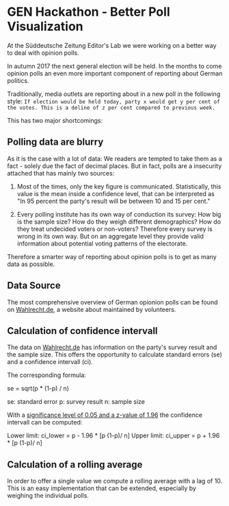 # GEN Hackathon - Better Poll Visualization

At the Süddeutsche Zeitung Editor's Lab we were working on a better way to deal with opinion polls. 

In autumn 2017 the next general election will be held. In the months to come opinion polls an even more important component of reporting about German politics. 

Traditionally, media outlets are reporting about in a new poll in the following style: `If election would be held today, party x would get y per cent of the votes. This is a deline of z per cent compared to previous week.`

This has two major shortcomings:

## Polling data are blurry

As it is the case with a lot of data: We readers are tempted to take them as a fact - solely due the fact of decimal places. But in fact, polls are a insecurity attached that has mainly two sources:

1. Most of the times, only the key figure is communicated. Statistically, this value is the mean inside a confidence level, that can be interpreted as "In 95 percent the party's result will be between 10 and 15 per cent." 

2. Every polling institute has its own way of conduction its survey: How big is the sample size? How do they weigh different demographics? How do they treat undecided voters or non-voters? Therefore every survey is wrong in its own way. But on an aggregate level they provide valid information about potential voting patterns of the electorate. 

Therefore a smarter way of reporting about opinion polls is to get as many data as possible. 


## Data Source

The most comprehensive overview of German opionion polls can be found on [Wahlrecht.de](http://www.wahlrecht.de), a website about maintained by volunteers. 

## Calculation of confidence intervall

The data on [Wahlrecht.de](http://wahlrecht.de) has information on the party's survey result and the sample size. This offers the opportunity to calculate standard errors (se) and a confidence intervall (ci). 

The corresponding formula: 

se = sqrt(p * (1-p) / n)

se: standard error
p: survey result
n: sample size

With a [significance level of 0.05 and a z-value of 1.96](http://www.sjsu.edu/faculty/gerstman/StatPrimer/t-table.pdf) the confidence intervall can be computed: 

Lower limit: ci_lower = p - 1.96 * [p (1-p)/ n] 
Upper limit: ci_upper = p + 1.96 * [p (1-p)/ n]

## Calculation of a rolling average

In order to offer a single value we compute a rolling average with a lag of 10. This is an easy implementation that can be extended, especially by weighing the individual polls. 









